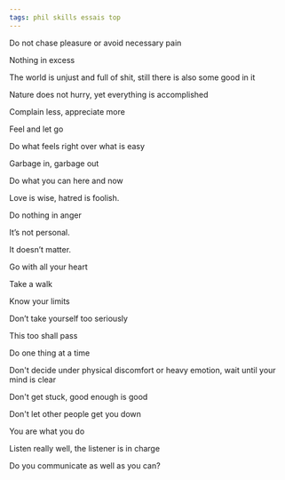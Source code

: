 ```yaml
---
tags: phil skills essais top
---
```


Do not chase pleasure or avoid necessary pain

Nothing in excess

The world is unjust and full of shit, still there is also some good in it

Nature does not hurry, yet everything is accomplished

Complain less, appreciate more

Feel and let go

Do what feels right over what is easy

Garbage in, garbage out

Do what you can here and now

Love is wise, hatred is foolish.

Do nothing in anger

It’s not personal.

It doesn’t matter.

Go with all your heart

Take a walk

Know your limits

Don’t take yourself too seriously

This too shall pass

Do one thing at a time

Don't decide under physical discomfort or heavy emotion, wait until your mind is clear

Don't get stuck, good enough is good

Don't let other people get you down

You are what you do

Listen really well, the listener is in charge

Do you communicate as well as you can?
